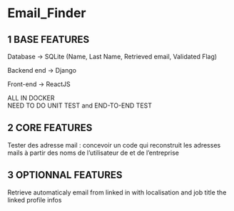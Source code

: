 # Email_Finder

## 1 BASE FEATURES 

Database ->  SQLite (Name, Last Name, Retrieved email, Validated Flag)

Backend end -> Django 

Front-end -> ReactJS 

ALL IN DOCKER  
NEED TO DO UNIT TEST and END-TO-END TEST  

## 2 CORE FEATURES 

Tester des adresse mail : concevoir un code qui reconstruit les adresses mails à partir des noms de l’utilisateur de et de l’entreprise  

## 3 OPTIONNAL FEATURES 

Retrieve automaticaly email from linked in with localisation and job title the linked profile infos  
